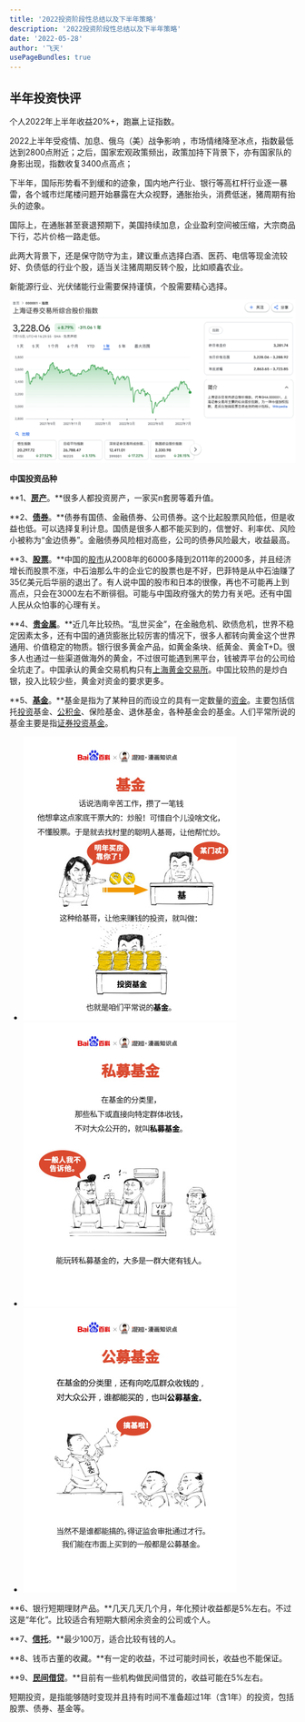 ```yaml
---
title: '2022投资阶段性总结以及下半年策略'
description: '2022投资阶段性总结以及下半年策略'
date: '2022-05-28'
author: '飞天'
usePageBundles: true
---
```


## 半年投资快评

个人2022年上半年收益20%+，跑赢上证指数。



2022上半年受疫情、加息、俄乌（美）战争影响 ，市场情绪降至冰点，指数最低达到2800点附近；之后，国家宏观政策频出，政策加持下背景下，亦有国家队的身影出现，指数收复3400点高点；

下半年，国际形势看不到缓和的迹象，国内地产行业、银行等高杠杆行业逐一暴雷，各个城市烂尾楼问题开始暴露在大众视野，通胀抬头，消费低迷，猪周期有抬头的迹象。

国际上，在通胀甚至衰退预期下，美国持续加息，企业盈利空间被压缩，大宗商品下行，芯片价格一路走低。

此两大背景下，还是保守防守为主，建议重点选择白酒、医药、电信等现金流较好、负债低的行业个股，适当关注猪周期反转个股，比如顺鑫农业。

新能源行业、光伏储能行业需要保持谨慎，个股需要精心选择。



![image-20220716151738911](image-20220716151738911.png)



**中国投资品种**

**1、****[房产](https://baike.baidu.com/item/房产)****。**很多人都投资房产，一家买n套房等着升值。

**2、****[债券](https://baike.baidu.com/item/债券)****。**债券有国债、金融债券、公司债券。这个比起股票风险低，但是收益也低。可以选择复利计息。国债是很多人都不能买到的，信誉好、利率优、风险小被称为“金边债券”。金融债券风险相对高些，公司的债券风险最大，收益最高。

**3、****[股票](https://baike.baidu.com/item/股票/22647)****。**中国的[股市](https://baike.baidu.com/item/股市)从2008年的6000多降到2011年的2000多，并且经济增长而股票不涨，中石油那么牛的企业它的股票也是不好，巴菲特是从中石油赚了35亿美元后华丽的退出了。有人说中国的股市和日本的很像，再也不可能再上到高点，只会在3000左右不断徘徊。可能与中国政府强大的势力有关吧。还有中国人民从众怕事的心理有关。

**4、****[贵金属](https://baike.baidu.com/item/贵金属/135025)****。**近几年比较热。“乱世买金”，在金融危机、欧债危机，世界不稳定因素太多，还有中国的通货膨胀比较厉害的情况下，很多人都转向黄金这个世界通用、价值稳定的物质。银行很多黄金产品，如黄金条块、纸黄金、黄金T+D。很多人也通过一些渠道做海外的黄金，不过很可能遇到黑平台，钱被弄平台的公司给全坑走了。中国承认的黄金交易机构只有[上海黄金交易所](https://baike.baidu.com/item/上海黄金交易所/10985829)。中国比较热的是炒白银，投入比较少些，黄金对资金的要求更多。

**5、****[基金](https://baike.baidu.com/item/基金)****。**基金是指为了某种目的而设立的具有一定数量的[资金](https://baike.baidu.com/item/资金)。主要包括信托[投资](https://baike.baidu.com/item/投资)基金、[公积金](https://baike.baidu.com/item/公积金)、保险基金、退休基金，各种基金会的基金。人们平常所说的基金主要是指[证券投资基金](https://baike.baidu.com/item/证券投资基金/3746)。

- [![百科x混知：图解基金](format,f_auto-20220717000007121.jpeg)](https://baike.baidu.com/pic/投资/211753/3150890115/d833c895d143ad4bd1132d10f7524dafa40f4afba899?fr=lemma&ct=cover#pic=d833c895d143ad4bd1132d10f7524dafa40f4afba899&aid=3150890115)
- [![百科x混知：图解私募基金](format,f_auto.jpeg)](https://baike.baidu.com/pic/投资/211753/3150890115/d833c895d143ad4bd1132d10f7524dafa40f4afba899?fr=lemma&ct=cover#pic=8718367adab44aed2e730a34c64c9001a18b86d64d98&aid=3150890115)
- [![百科x混知：图解公募基金](format,f_auto-20220717000007125.jpeg)](https://baike.baidu.com/pic/投资/211753/3150890115/d833c895d143ad4bd1132d10f7524dafa40f4afba899?fr=lemma&ct=cover#pic=4bed2e738bd4b31c8701256bf286307f9e2f06085298&aid=3150890115)

**6、银行短期理财产品。**几天几天几个月，年化预计收益都是5%左右。不过这是“年化”。比较适合有短期大额闲余资金的公司或个人。

**7、****[信托](https://baike.baidu.com/item/信托)****。**最少100万，适合比较有钱的人。

**8、钱币古董的收藏。**有一定的收益，不过可能时间长，收益也不能保证。

**9、****[民间借贷](https://baike.baidu.com/item/民间借贷)****。**目前有一些机构做民间借贷的，收益可能在5%左右。

短期投资，是指能够随时变现并且持有时间不准备超过1年（含1年）的投资，包括股票、债券、基金等。
